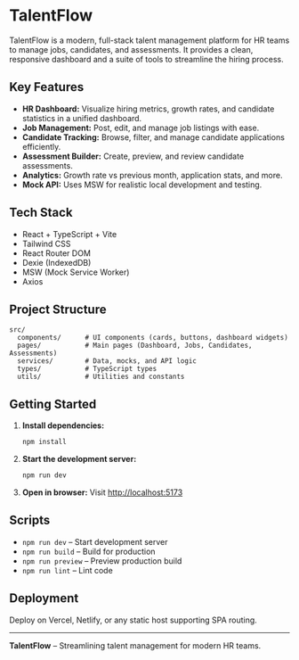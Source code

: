 

# TalentFlow

TalentFlow is a modern, full-stack talent management platform for HR teams to manage jobs, candidates, and assessments. It provides a clean, responsive dashboard and a suite of tools to streamline the hiring process.

## Key Features

- **HR Dashboard:** Visualize hiring metrics, growth rates, and candidate statistics in a unified dashboard.
- **Job Management:** Post, edit, and manage job listings with ease.
- **Candidate Tracking:** Browse, filter, and manage candidate applications efficiently.
- **Assessment Builder:** Create, preview, and review candidate assessments.
- **Analytics:** Growth rate vs previous month, application stats, and more.
- **Mock API:** Uses MSW for realistic local development and testing.

## Tech Stack

- React + TypeScript + Vite
- Tailwind CSS
- React Router DOM
- Dexie (IndexedDB)
- MSW (Mock Service Worker)
- Axios

## Project Structure

```
src/
  components/      # UI components (cards, buttons, dashboard widgets)
  pages/           # Main pages (Dashboard, Jobs, Candidates, Assessments)
  services/        # Data, mocks, and API logic
  types/           # TypeScript types
  utils/           # Utilities and constants
```

## Getting Started

1. **Install dependencies:**
   ```sh
   npm install
   ```
2. **Start the development server:**
   ```sh
   npm run dev
   ```
3. **Open in browser:**
   Visit [http://localhost:5173](http://localhost:5173)

## Scripts

- `npm run dev` – Start development server
- `npm run build` – Build for production
- `npm run preview` – Preview production build
- `npm run lint` – Lint code

## Deployment

Deploy on Vercel, Netlify, or any static host supporting SPA routing.

---

**TalentFlow** – Streamlining talent management for modern HR teams.
